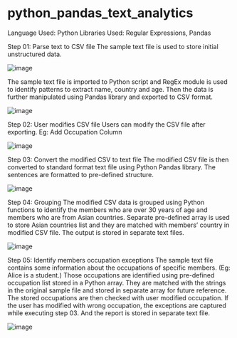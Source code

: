 # python_pandas_text_analytics
Language Used: Python
Libraries Used: Regular Expressions, Pandas

Step 01: Parse text to CSV file
The sample text file is used to store initial unstructured data.

![image](https://user-images.githubusercontent.com/109261990/215699693-0c28871c-4069-4a19-b794-54741d7b0ac9.png)

 
The sample text file is imported to Python script and RegEx module is used to identify patterns to extract name, country and age. Then the data is further manipulated using Pandas library and exported to CSV format.

![image](https://user-images.githubusercontent.com/109261990/215699764-3abe3de6-922a-4ba5-b396-869c689e43ef.png)

Step 02: User modifies CSV file
Users can modify the CSV file after exporting. Eg: Add Occupation Column

![image](https://user-images.githubusercontent.com/109261990/215699809-c40bb0bf-7b34-47a4-a0d5-0041a50aa861.png)

 
Step 03: Convert the modified CSV to text file
The modified CSV file is then converted to standard format text file using Python Pandas library. The sentences are formatted to pre-defined structure.

![image](https://user-images.githubusercontent.com/109261990/215699833-ddfb3458-de98-446f-a3b7-f9d75dc822e8.png)

 
Step 04: Grouping
The modified CSV data is grouped using Python functions to identify the members who are over 30 years of age and members who are from Asian countries. Separate pre-defined array is used to store Asian countries list and they are matched with members’ country in modified CSV file. The output is stored in separate text files.

![image](https://user-images.githubusercontent.com/109261990/215699913-b70f665e-33ee-4403-8ac5-8c7f6d93533c.png)
 
 
Step 05: Identify members occupation exceptions
The sample text file contains some information about the occupations of specific members. (Eg: Alice is a student.) Those occupations are identified using pre-defined occupation list stored in a Python array. They are matched with the strings in the original sample file and stored in separate array for future reference.
The stored occupations are then checked with user modified occupation. If the user has modified with wrong occupation, the exceptions are captured while executing step 03. And the report is stored in separate text file.

![image](https://user-images.githubusercontent.com/109261990/215699956-5dde38f2-e10b-4aea-a9f6-bf2e3f877418.png)

 
